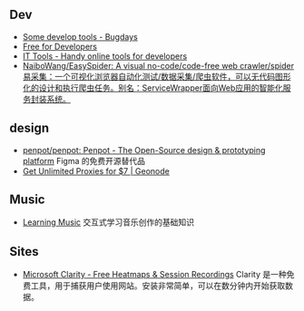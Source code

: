 ## Dev
- [Some develop tools - Bugdays](https://bugdays.com/)
- [Free for Developers](https://free-for.dev/#/)
- [IT Tools - Handy online tools for developers](https://it-tools.tech/)
- [NaiboWang/EasySpider: A visual no-code/code-free web crawler/spider易采集：一个可视化浏览器自动化测试/数据采集/爬虫软件，可以无代码图形化的设计和执行爬虫任务。别名：ServiceWrapper面向Web应用的智能化服务封装系统。](https://github.com/NaiboWang/EasySpider)

## design
- [penpot/penpot: Penpot - The Open-Source design & prototyping platform](https://github.com/penpot/penpot) Figma 的免费开源替代品
- [Get Unlimited Proxies for $7 | Geonode](https://geonode.com/)

## Music
- [Learning Music](https://learningmusic.ableton.com/zh-Hans/index.html) 交互式学习音乐创作的基础知识

## Sites
- [Microsoft Clarity - Free Heatmaps & Session Recordings](https://clarity.microsoft.com/) Clarity 是一种免费工具，用于捕获用户使用网站。安装非常简单，可以在数分钟内开始获取数据。
